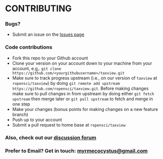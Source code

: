 # CONTRIBUTING #

### Bugs?

* Submit an issue on the [Issues page](https://github.com/ropensci/taxview/issues)

### Code contributions

* Fork this repo to your Github account
* Clone your version on your account down to your machine from your account, e.g,. `git clone https://github.com/<yourgithubusername>/taxview.git`
* Make sure to track progress upstream (i.e., on our version of `taxview` at `ropensci/taxview`) by doing `git remote add upstream https://github.com/ropensci/taxview.git`. Before making changes make sure to pull changes in from upstream by doing either `git fetch upstream` then merge later or `git pull upstream` to fetch and merge in one step
* Make your changes (bonus points for making changes on a new feature branch)
* Push up to your account
* Submit a pull request to home base at `ropensci/taxview`

### Also, check out our [discussion forum](https://discuss.ropensci.org)

### Prefer to Email? Get in touch: [myrmecocystus@gmail.com](mailto:myrmecocystus@gmail.com)
